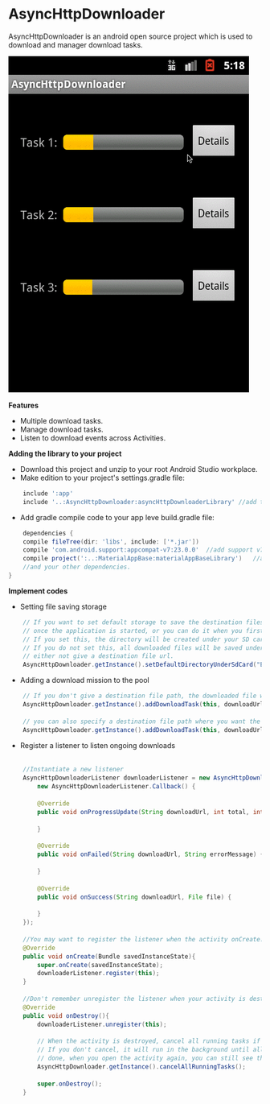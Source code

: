 AsyncHttpDownloader
==========================
AsyncHttpDownloader is an android open source project which is used to download and manager download tasks.

![](https://github.com/DanielShum/AsyncHttpDownloader/blob/master/images/sP8jEroorF.gif?raw=true)

**Features**
* Multiple download tasks.
* Manage download tasks.
* Listen to download events across Activities.

**Adding the library to your project**
* Download this project and unzip to your root Android Studio workplace.
* Make edition to your project's settings.gradle file:
```gradle
	include ':app'
	include '..:AsyncHttpDownloader:asyncHttpDownloaderLibrary' //add this line
```
* Add gradle compile code to your app leve build.gradle file:
```gradle
	dependencies {
    compile fileTree(dir: 'libs', include: ['*.jar'])
	compile 'com.android.support:appcompat-v7:23.0.0'  //add support v7 library
    compile project(':..:MaterialAppBase:materialAppBaseLibrary')   //add this library
    //and your other dependencies.
}
```

**Implement codes**
* Setting file saving storage
```java
	// If you want to set default storage to save the destination files, you should either do it so
    // once the application is started, or you can do it when you first time implement the downloader.
    // If you set this, the directory will be created under your SD card root directory (if not exists).
    // If you do not set this, all downloaded files will be saved under /sdcard/temp/ directory if you 
    // either not give a destination file url.
    AsyncHttpDownloader.getInstance().setDefaultDirectoryUnderSdCard("ExampleAsyncDownload/downloads");
```

* Adding a download mission to the pool
```java
	// If you don't give a destination file path, the downloaded file will be saved to the default storage
	AsyncHttpDownloader.getInstance().addDownloadTask(this, downloadUrl2);
	
	// you can also specify a destination file path where you want the downloaded file to be
    AsyncHttpDownloader.getInstance().addDownloadTask(this, downloadUrl3, destinationFileUrl);
```

* Register a listener to listen ongoing downloads
```java

	//Instantiate a new listener
	AsyncHttpDownloaderListener downloaderListener = new AsyncHttpDownloaderListener(
        new AsyncHttpDownloaderListener.Callback() {
        
        @Override
        public void onProgressUpdate(String downloadUrl, int total, int completed) {
            
        }

        @Override
        public void onFailed(String downloadUrl, String errorMessage) {

        }

        @Override
        public void onSuccess(String downloadUrl, File file) {

        }
    });
    
    //You may want to register the listener when the activity onCreate.
    @Override
    public void onCreate(Bundle savedInstanceState){
    	super.onCreate(savedInstanceState);
    	downloaderListener.register(this);
    }
    
    //Don't remember unregister the listener when your activity is destroyed
    @Override
    public void onDestroy(){
    	downloaderListener.unregister(this);
    	
    	// When the activity is destroyed, cancel all running tasks if you want.
        // If you don't cancel, it will run in the background until all tasks are
        // done, when you open the activity again, you can still see the running task.
        AsyncHttpDownloader.getInstance().cancelAllRunningTasks();
        
    	super.onDestroy();
    }
```


